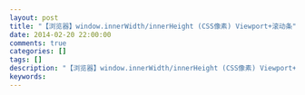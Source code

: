 ```yaml
---
layout: post
title: "【浏览器】window.innerWidth/innerHeight (CSS像素) Viewport+滚动条"
date: 2014-02-20 22:00:00 
comments: true
categories: []
tags: []
description: "【浏览器】window.innerWidth/innerHeight (CSS像素) Viewport+滚动条"
keywords: 
---
```





